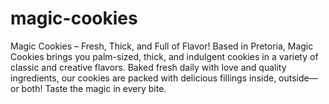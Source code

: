 # magic-cookies
Magic Cookies – Fresh, Thick, and Full of Flavor! Based in Pretoria, Magic Cookies brings you palm-sized, thick, and indulgent cookies in a variety of classic and creative flavors. Baked fresh daily with love and quality ingredients, our cookies are packed with delicious fillings inside, outside—or both! Taste the magic in every bite.

